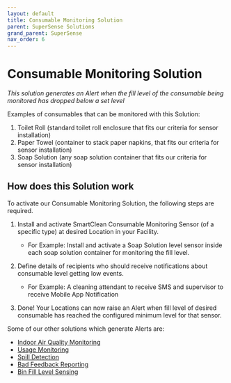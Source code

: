 ```yaml
---
layout: default
title: Consumable Monitoring Solution
parent: SuperSense Solutions
grand_parent: SuperSense
nav_order: 6
---
```

# Consumable Monitoring Solution
*This solution generates an Alert when the fill level of the consumable being monitored has dropped below a set level*

Examples of consumables that can be monitored with this Solution:
1. Toilet Roll (standard toilet roll enclosure that fits our criteria for sensor installation)
2. Paper Towel (container to stack paper napkins, that fits our criteria for sensor installation)
3. Soap Solution (any soap solution container that fits our criteria for sensor installation)

## How does this Solution work
To activate our Consumable Monitoring Solution, the following steps are required.

1. Install and activate SmartClean Consumable Monitoring Sensor (of a specific type) at desired Location in your Facility.
   - For Example: Install and activate a Soap Solution level sensor inside each soap solution container for monitoring the fill level.
   
2. Define details of recipients who should receive notifications about consumable level getting low events.
   - For Example: A cleaning attendant to receive SMS and supervisor to receive Mobile App Notification

3. Done! Your Locations can now raise an Alert when fill level of desired consumable has reached the configured minimum level for that sensor.

Some of our other solutions which generate Alerts are:
- [Indoor Air Quality Monitoring](/vcs_aq.html)
- [Usage Monitoring](/vcs_pc.html)
- [Spill Detection](/vcs_wd.html)
- [Bad Feedback Reporting](/vcs_fd.html)
- [Bin Fill Level Sensing](/vcs_bin.html)